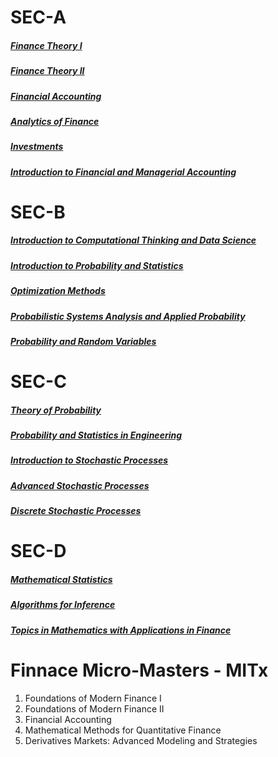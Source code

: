 # SEC-A



##### [Finance Theory I](https://ocw.mit.edu/courses/15-401-finance-theory-i-fall-2008/)

##### [Finance Theory II](https://ocw.mit.edu/courses/15-402-finance-theory-ii-spring-2003/)

##### [Financial Accounting](https://ocw.mit.edu/courses/15-511-financial-accounting-summer-2004/)

##### [Analytics of Finance](https://ocw.mit.edu/courses/15-450-analytics-of-finance-fall-2010/)

##### [Investments](https://ocw.mit.edu/courses/15-433-investments-spring-2003/)

##### [Introduction to Financial and Managerial Accounting](https://ocw.mit.edu/courses/15-501-introduction-to-financial-and-managerial-accounting-spring-2004/)



# SEC-B

##### [Introduction to Computational Thinking and Data Science](https://ocw.mit.edu/courses/6-0002-introduction-to-computational-thinking-and-data-science-fall-2016/)

##### [Introduction to Probability and Statistics](https://ocw.mit.edu/courses/18-05-introduction-to-probability-and-statistics-spring-2022/)

##### [Optimization Methods](https://ocw.mit.edu/courses/15-093j-optimization-methods-fall-2009/)

##### [Probabilistic Systems Analysis and Applied Probability](https://ocw.mit.edu/courses/6-041-probabilistic-systems-analysis-and-applied-probability-fall-2010/)

##### [Probability and Random Variables](https://ocw.mit.edu/courses/18-440-probability-and-random-variables-spring-2014/)





# SEC-C



##### [Theory of Probability](https://ocw.mit.edu/courses/18-175-theory-of-probability-spring-2014/)

##### [Probability and Statistics in Engineering](https://ocw.mit.edu/courses/1-151-probability-and-statistics-in-engineering-spring-2005/)

##### [Introduction to Stochastic Processes](https://ocw.mit.edu/courses/18-445-introduction-to-stochastic-processes-spring-2015/)

##### [Advanced Stochastic Processes](https://ocw.mit.edu/courses/15-070j-advanced-stochastic-processes-fall-2013/)

##### [Discrete Stochastic Processes](https://ocw.mit.edu/courses/6-262-discrete-stochastic-processes-spring-2011/)



# SEC-D

##### [Mathematical Statistics](https://ocw.mit.edu/courses/18-655-mathematical-statistics-spring-2016/)

##### [Algorithms for Inference](https://ocw.mit.edu/courses/6-438-algorithms-for-inference-fall-2014/)

##### [Topics in Mathematics with Applications in Finance](https://ocw.mit.edu/courses/18-s096-topics-in-mathematics-with-applications-in-finance-fall-2013/)



# Finnace Micro-Masters - MITx



1. Foundations of Modern Finance I
2. Foundations of Modern Finance II
3. Financial Accounting
4. Mathematical Methods for Quantitative Finance
5. Derivatives Markets: Advanced Modeling and Strategies

